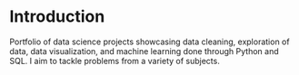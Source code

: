 # Introduction
Portfolio of data science projects showcasing data cleaning, exploration of data, data visualization, and machine learning done through Python and SQL. I aim to tackle problems from a variety of subjects.

# 
